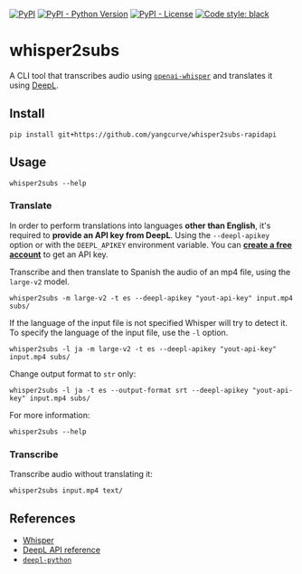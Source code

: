 [![PyPI](https://img.shields.io/pypi/v/whisper2subs?style=flat-square)](https://pypi.org/project/whisper2subs/)
[![PyPI - Python Version](https://img.shields.io/pypi/pyversions/whisper2subs?style=flat-square)](https://pypi.org/project/whisper2subs/)
[![PyPI - License](https://img.shields.io/pypi/l/whisper2subs?style=flat-square)](https://github.com/LuqueDaniel/whisper2subs/blob/main/LICENSE)
[![Code style: black](https://img.shields.io/badge/code%20style-black-000000.svg)](https://github.com/psf/black?style=flat-square)

# whisper2subs

A CLI tool that transcribes audio using [`openai-whisper`](https://github.com/openai/whisper) and translates it using [DeepL](https://www.deepl.com/docs-api).

## Install

```shell
pip install git+https://github.com/yangcurve/whisper2subs-rapidapi
```

## Usage

```shell
whisper2subs --help
```

### Translate

In order to perform translations into languages **other than English**, it's required to **provide an API key from DeepL**. Using the `--deepl-apikey` option or with the `DEEPL_APIKEY` environment variable. You can [**create a free account**](https://www.deepl.com/en/pro?cta=header-pro-button/) to get an API key.

Transcribe and then translate to Spanish the audio of an mp4 file, using the `large-v2` model.

```shell
whisper2subs -m large-v2 -t es --deepl-apikey "yout-api-key" input.mp4 subs/
```

If the language of the input file is not specified Whisper will try to detect it. To specify the language of the input file, use the `-l` option.

```shell
whisper2subs -l ja -m large-v2 -t es --deepl-apikey "yout-api-key" input.mp4 subs/
```

Change output format to `str` only:

```shell
whisper2subs -l ja -t es --output-format srt --deepl-apikey "yout-api-key" input.mp4 subs/
```

For more information:

```shell
whisper2subs --help
```

### Transcribe

Transcribe audio without translating it:

```shell
whisper2subs input.mp4 text/
```

## References

- [Whisper](https://github.com/openai/whisper)
- [DeepL API reference](https://www.deepl.com/docs-api)
- [`deepl-python`](https://github.com/DeepLcom/deepl-python)

